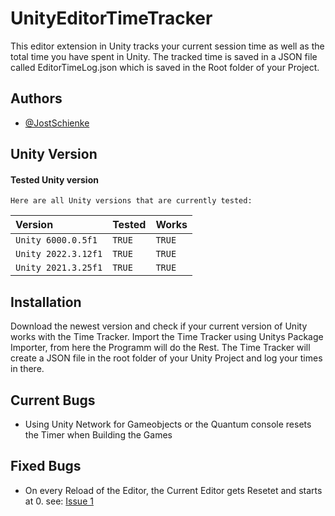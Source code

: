 # UnityEditorTimeTracker
This editor extension in Unity tracks your current session time as well as the total time you have spent in Unity.
The tracked time is saved in a JSON file called EditorTimeLog.json which is saved in the Root folder of your Project.


## Authors

- [@JostSchienke](https://github.com/JostSchienke)


## Unity Version

#### Tested Unity version

```
Here are all Unity versions that are currently tested: 
```

| Version | Tested     | Works                |
| :-------- | :------- | :------------------------- |
| `Unity 6000.0.5f1`| `TRUE` | `TRUE` |
| `Unity 2022.3.12f1` | `TRUE` | `TRUE` |
| `Unity 2021.3.25f1` | `TRUE` | `TRUE` |

## Installation
Download the newest version and check if your current version of Unity works with the Time Tracker.
Import the Time Tracker using Unitys Package Importer, from here the Programm will do the Rest.
The Time Tracker will create a JSON file in the root folder of your Unity Project and log your times in there. 

## Current Bugs
- Using Unity Network for Gameobjects or the Quantum console resets the Timer when Building the Games

## Fixed Bugs
- On every Reload of the Editor, the Current Editor gets Resetet and starts at 0. see: [Issue 1](https://github.com/JostSchienke/UnityEditorTimeTracker/issues/1)
